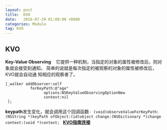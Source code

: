 ```yaml
---
layout: post
title:  KVO
date:   2016-07-29 01:08:00 +0800
categories: Module
tag: KVO
---
```


## KVO

**Key-Value Observing**
&nbsp;&nbsp;&nbsp;它提供一种机制，当指定的对象的属性被修改后，则对象就会接受到通知。
简单的说就是每次指定的被观察的对象的属性被修改后，KVO就会自动通
知相应的观察者了。
```
[_walker addObserver:self
           forKeyPath:@"age"
                 options:NSKeyValueObservingOptionNew
                 context:nil
 ];
```
**keypath**发生变化，就会调用这个回调函数`- (void)observeValueForKeyPath:(NSString *)keyPath ofObject:(id)object change:(NSDictionary *)change context:(void *)context;
`
**[KVO指南连接](http://www.cocoachina.com/ios/20160803/17265.html)**
